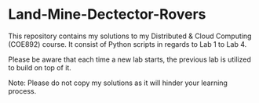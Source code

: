 # Land-Mine-Dectector-Rovers

This repository contains my solutions to my Distributed & Cloud Computing (COE892) course. 
It consist of Python scripts in regards to Lab 1 to Lab 4.

Please be aware that each time a new lab starts, the previous lab is utilized to build on top of it. 

Note: Please do not copy my solutions as it will hinder your learning process.

